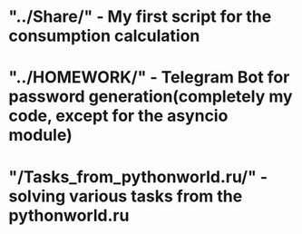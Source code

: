 # "../Share/" - My first script for the consumption calculation
# "../HOMEWORK/"  - Telegram Bot for password generation(completely my code, except for the asyncio module)
# "/Tasks_from_pythonworld.ru/" - solving various tasks from the pythonworld.ru